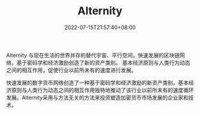 ﻿---
weight: 
title: "Alternity"
description: "Alternity 与现在生活的世界并存的替代宇宙、平行空间"
date: 2022-07-15T21:57:40+08:00
lastmod: 2022-07-15T16:45:40+08:00
draft: false
authors: ["MineW"]
featuredImage: "alternity.png"
link: "http://www.alternity.capital/"
tags: ["投资机构","Alternity"]
categories: ["navigation"]
navigation: ["投资机构"]
lightgallery: true
toc: true
pinned: false
recommend: false
recommend1: false
---
Alternity 与现在生活的世界并存的替代宇宙、平行空间。快速发展的区块链网络，基于密码学和经济激励创造了新的资产类别。 基本经济原则与人类行为动态之间的相互作用，促使行业以前所未有的速度进行发展。

快速发展的数字货币网络创造了一种基于密码学和经济激励的新资产类别。基本经济原则与人类行为动态之间的相互作用独特地推动了该行业以前所未有的速度循环发展。Alternity采用与方法无关的方法来投资塑造加密货币市场发展的企业家和技术。